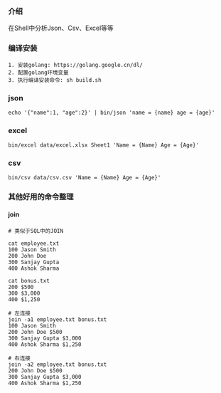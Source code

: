 ### 介绍
在Shell中分析Json、Csv、Excel等等

### 编译安装
```shell
1. 安装golang: https://golang.google.cn/dl/
2. 配置golang环境变量
3. 执行编译安装命令: sh build.sh
```

### json
```shell
echo '{"name":1, "age":2}' | bin/json 'name = {name} age = {age}'
```

### excel
```shell
bin/excel data/excel.xlsx Sheet1 'Name = {Name} Age = {Age}'
```

### csv
```shell
bin/csv data/csv.csv 'Name = {Name} Age = {Age}'
```

### 其他好用的命令整理
#### join
```shell
# 类似于SQL中的JOIN

cat employee.txt
100 Jason Smith
200 John Doe
300 Sanjay Gupta
400 Ashok Sharma

cat bonus.txt
200 $500
300 $3,000
400 $1,250

# 左连接
join -a1 employee.txt bonus.txt
100 Jason Smith
200 John Doe $500
300 Sanjay Gupta $3,000
400 Ashok Sharma $1,250

# 右连接
join -a2 employee.txt bonus.txt
200 John Doe $500
300 Sanjay Gupta $3,000
400 Ashok Sharma $1,250
```